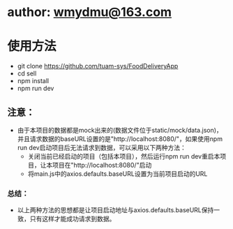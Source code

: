# author: wmydmu@163.com
# 使用方法
- git clone https://github.com/tuam-sys/FoodDeliveryApp
- cd sell
- npm install
- npm run dev
## 注意：
- 由于本项目的数据都是mock出来的(数据文件位于static/mock/data.json)，并且请求数据的baseURL设置的是"http://localhost:8080/"，如果使用npm run dev启动项目后无法请求到数据，可以采用以下两种方法：
	- 关闭当前已经启动的项目（包括本项目），然后运行npm run dev重启本项目，让本项目在"http://localhost:8080/"启动
	- 将main.js中的axios.defaults.baseURL设置为当前项目启动的URL
### 总结：
- 以上两种方法的思想都是让项目启动地址与axios.defaults.baseURL保持一致，只有这样才能成功请求到数据。
